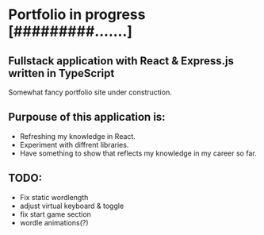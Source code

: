 # Portfolio in progress [#########.......]

## Fullstack application with React & Express.js written in TypeScript

Somewhat fancy portfolio site under construction.

## Purpouse of this application is:

- Refreshing my knowledge in React.
- Experiment with diffrent libraries.
- Have something to show that reflects my knowledge in my career so far.

## TODO:

- Fix static wordlength
- adjust virtual keyboard & toggle
- fix start game section
- wordle animations(?)
